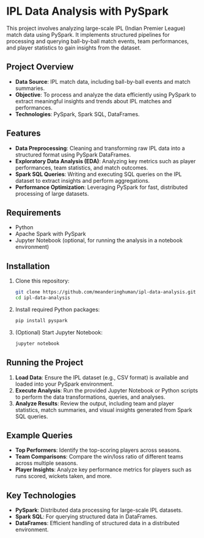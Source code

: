 # IPL Data Analysis with PySpark

This project involves analyzing large-scale IPL (Indian Premier League) match data using PySpark. It implements structured pipelines for processing and querying ball-by-ball match events, team performances, and player statistics to gain insights from the dataset.

## Project Overview

- **Data Source**: IPL match data, including ball-by-ball events and match summaries.
- **Objective**: To process and analyze the data efficiently using PySpark to extract meaningful insights and trends about IPL matches and performances.
- **Technologies**: PySpark, Spark SQL, DataFrames.

## Features

- **Data Preprocessing**: Cleaning and transforming raw IPL data into a structured format using PySpark DataFrames.
- **Exploratory Data Analysis (EDA)**: Analyzing key metrics such as player performances, team statistics, and match outcomes.
- **Spark SQL Queries**: Writing and executing SQL queries on the IPL dataset to extract insights and perform aggregations.
- **Performance Optimization**: Leveraging PySpark for fast, distributed processing of large datasets.

## Requirements

- Python 
- Apache Spark with PySpark
- Jupyter Notebook (optional, for running the analysis in a notebook environment)

## Installation

1. Clone this repository:
    ```bash
    git clone https://github.com/meanderinghuman/ipl-data-analysis.git
    cd ipl-data-analysis
    ```

2. Install required Python packages:
    ```bash
    pip install pyspark
    ```

3. (Optional) Start Jupyter Notebook:
    ```bash
    jupyter notebook
    ```

## Running the Project

1. **Load Data**: Ensure the IPL dataset (e.g., CSV format) is available and loaded into your PySpark environment.
2. **Execute Analysis**: Run the provided Jupyter Notebook or Python scripts to perform the data transformations, queries, and analyses.
3. **Analyze Results**: Review the output, including team and player statistics, match summaries, and visual insights generated from Spark SQL queries.

## Example Queries

- **Top Performers**: Identify the top-scoring players across seasons.
- **Team Comparisons**: Compare the win/loss ratio of different teams across multiple seasons.
- **Player Insights**: Analyze key performance metrics for players such as runs scored, wickets taken, and more.

## Key Technologies

- **PySpark**: Distributed data processing for large-scale IPL datasets.
- **Spark SQL**: For querying structured data in DataFrames.
- **DataFrames**: Efficient handling of structured data in a distributed environment.
  
